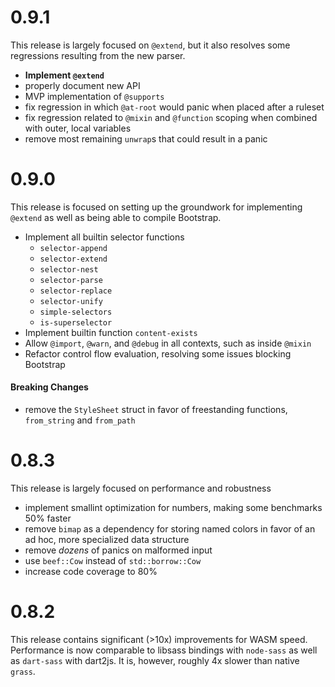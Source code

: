 # 0.9.1

This release is largely focused on `@extend`, but it also resolves some regressions resulting from the new parser.
 - **Implement `@extend`**
 - properly document new API
 - MVP implementation of `@supports`
 - fix regression in which `@at-root` would panic when placed after a ruleset
 - fix regression related to `@mixin` and `@function` scoping when combined with outer, local variables
 - remove most remaining `unwrap`s that could result in a panic

# 0.9.0

This release is focused on setting up the groundwork for implementing `@extend` as well
as being able to compile Bootstrap.
 - Implement all builtin selector functions
   - `selector-append`
   - `selector-extend`
   - `selector-nest`
   - `selector-parse`
   - `selector-replace`
   - `selector-unify`
   - `simple-selectors`
   - `is-superselector`
 - Implement builtin function `content-exists`
 - Allow `@import`, `@warn`, and `@debug` in all contexts, such as inside `@mixin`
 - Refactor control flow evaluation, resolving some issues blocking Bootstrap

#### Breaking Changes
 - remove the `StyleSheet` struct in favor of freestanding functions, `from_string` and `from_path`

# 0.8.3

This release is largely focused on performance and robustness
 - implement smallint optimization for numbers, making some benchmarks 50% faster
 - remove `bimap` as a dependency for storing named colors in favor of an ad hoc, more specialized data structure
 - remove *dozens* of panics on malformed input
 - use `beef::Cow` instead of `std::borrow::Cow`
 - increase code coverage to 80%


# 0.8.2

This release contains significant (>10x) improvements for WASM speed.
Performance is now comparable to libsass bindings with `node-sass` as
well as `dart-sass` with dart2js. It is, however, roughly 4x slower than
native `grass`.
